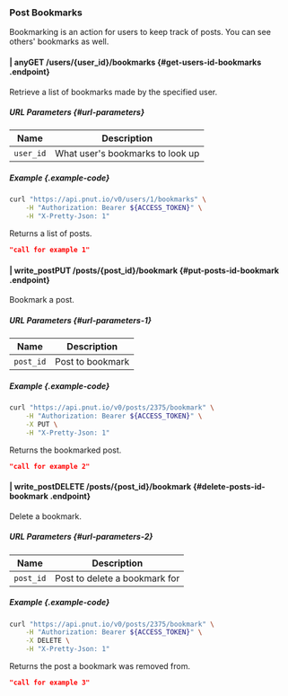 ### Post Bookmarks

Bookmarking is an action for users to keep track of posts. You can see others' bookmarks as well.

#### <span class="endpoint-meta"><i class="fas fa-lock"></i> | <i class="fas fa-user"></i> any</span><span class="method method-get">GET</span> /users/<span class="call-param">{user_id}</span>/bookmarks [<i class="fas fa-paragraph"></i>](#get-users-id-bookmarks) {#get-users-id-bookmarks .endpoint}

Retrieve a list of bookmarks made by the specified user.

##### URL Parameters [<i class="fas fa-paragraph"></i>](#url-parameters) {#url-parameters}

Name|Description
-|-
`user_id`|What user's bookmarks to look up

##### Example {.example-code}

```bash
curl "https://api.pnut.io/v0/users/1/bookmarks" \
    -H "Authorization: Bearer ${ACCESS_TOKEN}" \
    -H "X-Pretty-Json: 1"
```

Returns a list of posts.

```json
"call for example 1"
```


#### <span class="endpoint-meta"><i class="fas fa-lock"></i> | <i class="fas fa-user"></i> write_post</span><span class="method method-put">PUT</span> /posts/<span class="call-param">{post_id}</span>/bookmark [<i class="fas fa-paragraph"></i>](#put-posts-id-bookmark) {#put-posts-id-bookmark .endpoint}

Bookmark a post.

##### URL Parameters [<i class="fas fa-paragraph"></i>](#url-parameters-1) {#url-parameters-1}

Name|Description
-|-
`post_id`|Post to bookmark

##### Example {.example-code}

```bash
curl "https://api.pnut.io/v0/posts/2375/bookmark" \
    -H "Authorization: Bearer ${ACCESS_TOKEN}" \
    -X PUT \
    -H "X-Pretty-Json: 1"
```

Returns the bookmarked post.

```json
"call for example 2"
```


#### <span class="endpoint-meta"><i class="fas fa-lock"></i> | <i class="fas fa-user"></i> write_post</span><span class="method method-delete">DELETE</span> /posts/<span class="call-param">{post_id}</span>/bookmark [<i class="fas fa-paragraph"></i>](#delete-posts-id-bookmark) {#delete-posts-id-bookmark .endpoint}

Delete a bookmark.

##### URL Parameters [<i class="fas fa-paragraph"></i>](#url-parameters-2) {#url-parameters-2}

Name|Description
-|-
`post_id`|Post to delete a bookmark for

##### Example {.example-code}

```bash
curl "https://api.pnut.io/v0/posts/2375/bookmark" \
    -H "Authorization: Bearer ${ACCESS_TOKEN}" \
    -X DELETE \
    -H "X-Pretty-Json: 1"
```

Returns the post a bookmark was removed from.

```json
"call for example 3"
```